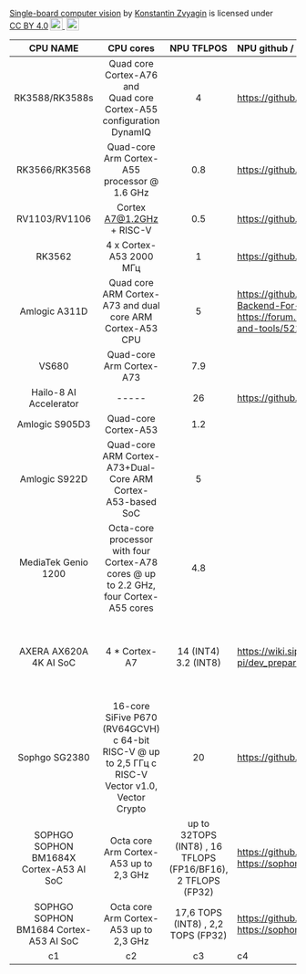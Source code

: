 <p xmlns:cc="http://creativecommons.org/ns#" xmlns:dct="http://purl.org/dc/terms/"><a property="dct:title" rel="cc:attributionURL" href="https://github.com/kzvyagin/SBCV"> Single-board computer vision</a> by <a rel="cc:attributionURL dct:creator" property="cc:attributionName" href="https://github.com/kzvyagin">Konstantin Zvyagin</a> is licensed under <a href="http://creativecommons.org/licenses/by/4.0/?ref=chooser-v1" target="_blank" rel="license noopener noreferrer" style="display:inline-block;">CC BY 4.0<img style="height:22px!important;margin-left:3px;vertical-align:text-bottom;" src="https://mirrors.creativecommons.org/presskit/icons/cc.svg?ref=chooser-v1"> <img style="height:22px!important;margin-left:3px;vertical-align:text-bottom;" src="https://mirrors.creativecommons.org/presskit/icons/by.svg?ref=chooser-v1"></a></p>




| CPU NAME  | CPU cores | NPU TFLPOS | NPU github / SDK | Boards / Articles    |
| :--:      |   :--:    |    :--:  |  :--------  | :-------- |
| RK3588/RK3588s    |  Quad core Cortex-A76 <br>and<br> Quad core Cortex-A55 configuration DynamIQ |      4     |   https://github.com/rockchip-linux/rknpu2          | OrangePI 5   |
| RK3566/RK3568 |      Quad-core Arm Cortex-A55 processor @ 1.6 GHz     | 0.8        |   https://github.com/rockchip-linux/rknpu2          |       |
| RV1103/RV1106 |      Cortex A7@1.2GHz + RISC-V     |    0.5     |    https://github.com/rockchip-linux/rknpu2               |       |
| RK3562 |      4 x Cortex-A53 2000 МГц     |       1  |       https://github.com/rockchip-linux/rknpu2            |       |
| Amlogic A311D  |      Quad core ARM Cortex-A73 and dual core ARM Cortex-A53 CPU      |    5     |     https://github.com/opencv/opencv/wiki/TIM-VX-Backend-For-Running-OpenCV-On-NPU   <br> https://forum.khadas.com/t/npu-documentation-and-tools/5214      | Khadas vim3(https://www.khadas.com/vim3) <br> Banana Pi BPI-M2S SoC Amlogic A311D и S922X     |
| VS680 |    Quad-core Arm Cortex-A73       | 7.9       |             |       |
| Hailo-8 AI Accelerator |  -----         | 26       |     https://github.com/hailo-ai        | EAI-Hailo-8 AI Acceleration Module  PCIE Expansion        |
| Amlogic S905D3 |      Quad-core Cortex-A53      | 1.2        |             | Khadas VIM3L     |
| Amlogic S922D |          Quad-core ARM Cortex-A73+Dual-Core ARM Cortex-A53-based SoC   | 5       |             | Khadas      |
| MediaTek Genio 1200 |     Octa-core processor with four Cortex-A78 cores @ up to 2.2 GHz, four Cortex-A55 cores      | 4.8       |             |       |
| AXERA AX620A 4K AI SoC  |      4 * Cortex-A7     | 14 (INT4) <br> 3.2 (INT8)       |       https://wiki.sipeed.com/hardware/en/maixIII/ax-pi/dev_prepare.html      | MAIX-III AXera-Pi <br> Sipeed M3AXPI <br> https://cnx-software.ru/2022/11/09/axera-ax620a-4k-ai-soc-obespechivaet-do-144-tops-dlya-prilozhenij-kompyuternogo-zreniya/     |
| Sophgo SG2380 |     16-core SiFive P670 (RV64GCVH) с 64-bit RISC-V @ up to 2,5 ГГц с RISC-V Vector v1.0, Vector Crypto      | 20       |       https://github.com/sophgo      | https://cnx-software.ru/2023/10/22/sophgo-sg2380-16-yadernyj-proczessor-sifive-p670-risc-v-s-taktovoj-chastotoj-25-ggcz-i-ai-uskoritelem-20-tops/     |
| SOPHGO SOPHON BM1684X Cortex-A53 AI SoC  |    Octa core Arm Cortex-A53  up to  2,3 GHz       | up to  32TOPS (INT8) , 16 TFLOPS (FP16/BF16), 2 TFLOPS (FP32)       | https://github.com/sophgo <br> https://sophon.ai/product/introduce/bm1684x.html          | [Firefly Core-1684XJD4](https://aliexpress.ru/item/1005005955504919.html?sku_id=12000035015414681&spm=a2g2w.productlist.search_results.4.31536071YU6y4O)    https://cnx-software.ru/2023/04/02/kompyuter-sophon-bm1684-bm1684x-edge-ai-obespechivaet-do-32-tops-dekodiruet-do-32-video-full-hd-odnovremenno/  |
| SOPHGO SOPHON BM1684 Cortex-A53 AI SoC  |    Octa core Arm Cortex-A53  up to  2,3 GHz       |  17,6 TOPS (INT8) , 2,2 TOPS (FP32)        |  https://github.com/sophgo <br>  https://sophon.ai/product/introduce/bm1684.html          |  [Core-1684JD4 BM1684 firefly](https://aliexpress.ru/item/1005004821362248.html?sku_id=12000030614939176&spm=a2g2w.productlist.search_results.0.5be53318HGl7zh)   <br> [EVM1684 development board ](https://aliexpress.ru/item/1005004827576682.html?sku_id=12000030636750157&spm=a2g2w.productlist.search_results.4.5be53318HGl7zh)   |
| c1 |    c2       | c3       |   c4          | c5      |
